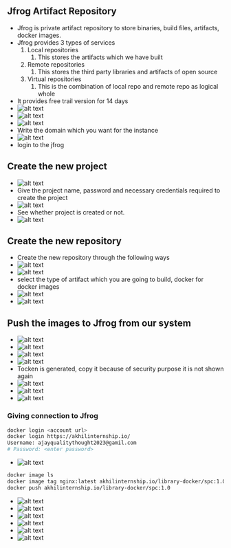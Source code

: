 Jfrog Artifact Repository
--------------------------
* Jfrog is private artifact repository to store binaries, build files, artifacts, docker images.
* Jfrog provides 3 types of services
    1. Local repositories
       1. This stores the artifacts which we have built
    2. Remote repositories
       1. This stores the third party libraries and artifacts of open source
    3. Virtual repositories
       1. This is the combination of local repo and remote repo as logical whole
* It provides free trail version for 14 days
* ![alt text](images/Jfrog1.png)
* ![alt text](images/Jfrog2.png)
* ![alt text](images/Jfrog3.png)
* Write the domain which you want for the instance
* ![alt text](images/Jfrog4.png)
* login to the jfrog
## Create the new project
* ![alt text](images/Jfrog5.png)
* Give the project name, password and necessary credentials required to create the project
* ![alt text](images/Jfrog6.png)
* See whether project is created or not.
* ![alt text](images/Jfrog7.png)
## Create the new repository
* Create the new repository through the following ways
* ![alt text](images/Jfrog8.png)
* ![alt text](images/Jfrog9.png)
* select the type of artifact which you are going to build, docker for docker images
* ![alt text](images/Jfrog10.png)
* ![alt text](images/Jfrog11.png)
## Push the images to Jfrog from our system
* ![alt text](images/Jfrog12.png)
* ![alt text](images/Jfrog13.png)
* ![alt text](images/Jfrog14.png)
* ![alt text](images/Jfrog15.png)
* Tocken is generated, copy it because of security purpose it is not shown again
* ![alt text](images/Jfrog16.png)
* ![alt text](images/Jfrog17.png)
* ![alt text](images/Jfrog18.png)
### Giving connection to Jfrog
```sh
docker login <account url>
docker login https://akhilinternship.io/
Username: ajayqualitythought2023@gamil.com
# Password: <enter password>
```
* ![alt text](images/Jfrog19.png)
```sh
docker image ls
docker image tag nginx:latest akhilinternship.io/library-docker/spc:1.0
docker push akhilinternship.io/library-docker/spc:1.0
```
* ![alt text](images/Jfrog20.png)
* ![alt text](images/Jfrog21.png)
* ![alt text](images/Jfrog22.png)
* ![alt text](images/Jfrog23.png)
* ![alt text](images/Jfrog24.png)
* ![alt text](images/Jfrog25.png)